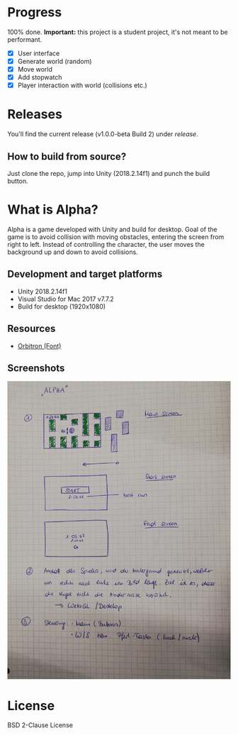 # Progress
100% done. **Important:** this project is a student project, it's not meant to be performant.
* [x] User interface
* [x] Generate world (random)
* [x] Move world
* [x] Add stopwatch
* [x] Player interaction with world (collisions etc.)

# Releases
You'll find the current release (v1.0.0-beta Build 2) under *release*.

## How to build from source?
Just clone the repo, jump into Unity (2018.2.14f1) and punch the build button.

# What is Alpha?
Alpha is a game developed with Unity and build for desktop. Goal of the game is to avoid collision with moving obstacles, entering the screen from right to left. Instead of controlling the character, the user moves the background up and down to avoid collisions.

## Development and target platforms
* Unity 2018.2.14f1
* Visual Studio for Mac 2017 v7.7.2
* Build for desktop (1920x1080)

## Resources
* [Orbitron (Font)](https://fonts.google.com/specimen/Orbitron)

## Screenshots
![Concept](./Screenshots/alpha_concept_screenshot.jpg)

# License
BSD 2-Clause License

